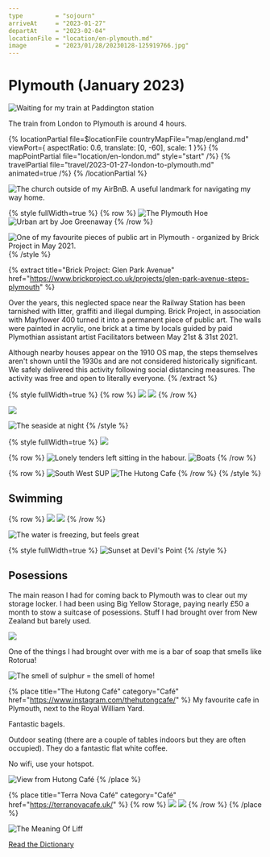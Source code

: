 ```yaml
---
type         = "sojourn"
arriveAt     = "2023-01-27"
departAt     = "2023-02-04"
locationFile = "location/en-plymouth.md"
image        = "2023/01/28/20230128-125919766.jpg"
---
```



# Plymouth (January 2023)

![Waiting for my train at Paddington station](2023/01/27/20230127-124042962.jpg)

The train from London to Plymouth is around 4 hours. 

{% locationPartial file=$locationFile countryMapFile="map/england.md"
viewPort={ aspectRatio: 0.6, translate: [0, -60], scale: 1 }%}
  {% mapPointPartial file="location/en-london.md" style="start" /%}
  {% travelPartial file="travel/2023-01-27-london-to-plymouth.md" animated=true /%}
{% /locationPartial %}

![The church outside of my AirBnB. A useful landmark for navigating my way
home.](2023/01/28/20230128-090305504.jpg)

{% style fullWidth=true %}
{% row %}
![The Plymouth Hoe](2023/01/29/20230129-144330153.jpg)
![Urban art by Joe Greenaway](2023/01/29/20230129-143533606.jpg)
{% /row %}

![One of my favourite pieces of public art in Plymouth - organized by Brick
Project in May 2021.](2023/01/30/20230130-150703239.jpg)
{% /style %}

{% extract title="Brick Project: Glen Park Avenue" href="https://www.brickproject.co.uk/projects/glen-park-avenue-steps-plymouth" %}

Over the years, this neglected space near the Railway Station has been
tarnished with litter, graffiti and illegal dumping. Brick Project, in
association with Mayflower 400 turned it into a permanent piece of public art.
The walls were painted in acrylic, one brick at a time by locals guided by paid
Plymothian assistant artist Facilitators between May 21st & 31st 2021.

Although nearby houses appear on the 1910 OS map, the steps themselves aren't
shown until the 1930s and are not considered historically significant. We
safely delivered this activity following social distancing measures. The
activity was free and open to literally everyone.
{% /extract %}

{% style fullWidth=true %}
{% row %}
![](2023/01/30/20230130-162554703.jpg)
![](2023/01/30/20230130-164159082.jpg)
{% /row %}

![](2023/01/31/20230131-170201632.jpg)

![The seaside at night](2023/01/29/20230129-203650013.jpg)
{% /style %}

{% style fullWidth=true %}
![](2023/01/28/20230128-092724429.jpg)

{% row %}
![Lonely tenders left sitting in the habour.](2023/01/28/20230128-104341417.jpg)
![Boats](2023/02/03/20230203-131758864.jpg)
{% /row %}

{% row %}
![South West SUP](2023/02/03/20230203-082947519.jpg)
![The Hutong Cafe](2023/01/28/20230128-104619053.jpg)
{% /row %}
{% /style %}

## Swimming

{% row %}
![](2023/01/28/20230128-125919766.jpg)
![](2023/01/28/20230128-130451364.jpg)
{% /row %}

![The water is freezing, but feels great](2023/01/28/20230128-131048320.jpg)

{% style fullWidth=true %}
![Sunset at Devil's Point](2023/01/28/20230128-093151996.jpg)
{% /style %}

## Posessions

The main reason I had for coming back to Plymouth was to clear out my storage
locker. I had been using Big Yellow Storage, paying nearly £50 a month to stow
a suitcase of posessions. Stuff I had brought over from New Zealand but barely
used.

![](2023/01/28/20230128-110716662.jpg)

One of the things I had brought over with me is a bar of soap that smells like
Rotorua!

![The smell of sulphur = the smell of home!](2023/01/28/20230128-133358491.jpg)

{% place
  title="The Hutong Café"
  category="Café"
  href="https://www.instagram.com/thehutongcafe/" %}
My favourite cafe in Plymouth, next to the Royal William Yard.

Fantastic bagels.

Outdoor seating (there are a couple of tables indoors but they are often
occupied). They do a fantastic flat white coffee.

No wifi, use your hotspot.

![View from Hutong Café](2023/01/29/20230129-092234707.jpg)
{% /place %}

{% place
  title="Terra Nova Café"
  category="Café"
  href="https://terranovacafe.uk/" %}
{% row %}
![](2023/02/03/20230203-102900885.jpg)
![](2023/01/30/20230130-090228335.jpg)
{% /row %}
{% /place %}

![The Meaning Of Liff](2023/01/31/20230131-111715140.jpg)

[Read the Dictionary](https://dictionary.stayradiated.com/#harbottle)
